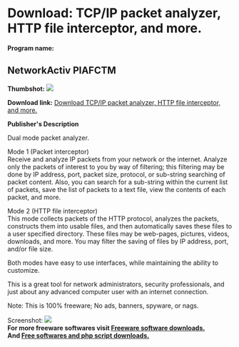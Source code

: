 # Download: TCP/IP packet analyzer, HTTP file interceptor, and more.

**Program name:**

## NetworkActiv PIAFCTM

  
**Thumbshot:** ![](http://www.freewarefiles.com/screenshot/networkactiv_sniffer_md.gif)   
  
**Download link:** [Download TCP/IP packet analyzer, HTTP file interceptor, and more.](http://freesoftwares.boysofts.com/NetworkActiv-PIAFCTM_program_3718.html)  
  


**Publisher's Description**  
  


Dual mode packet analyzer. 

Mode 1 (Packet interceptor)  
Receive and analyze IP packets from your network or the internet. Analyze only the packets of interest to you by way of filtering; this filtering may be done by IP address, port, packet size, protocol, or sub-string searching of packet content. Also, you can search for a sub-string within the current list of packets, save the list of packets to a text file, view the contents of each packet, and more.

Mode 2 (HTTP file interceptor)  
This mode collects packets of the HTTP protocol, analyzes the packets, constructs them into usable files, and then automatically saves these files to a user specified directory. These files may be web-pages, pictures, videos, downloads, and more. You may filter the saving of files by IP address, port, and/or file size.

Both modes have easy to use interfaces, while maintaining the ability to customize.

This is a great tool for network administrators, security professionals, and just about any advanced computer user with an internet connection.

Note: This is 100% freeware; No ads, banners, spyware, or nags. 

  
  
Screenshot: ![](http://www.freewarefiles.com/screenshot/networkactiv_sniffer.gif)   
**For more freeware softwares visit [Freeware software downloads.](http://freesoftwares.boysofts.com/)**   
**And [Free softwares and php script downloads.](http://www.boysofts.com/)**
